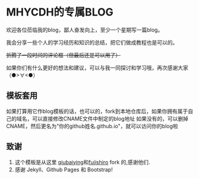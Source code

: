 # MHYCDH的专属BLOG
欢迎各位莅临我的blog，鄙人奋发向上，至少一个星期写一篇blog。

我会分享一些个人的学习经历和知识的总结，把它们做成教程也是可以的。

~~折腾了一段时间的评论框（但最后还是可以用了）~~

如果你们有什么更好的想法和建议，可以与我一同探讨和学习哦，再次感谢大家（●>∀<●）

## 模板套用

如果打算用它作blog模板的话，也可以的，fork到本地仓库后，如果你拥有属于自己的域名，可以直接修改CNAME文件中制定的blog地址
如果没有的，可以删掉CNAME，然后更名为"你的github姓名.github.io"，就可以访问你的blog啦


## 致谢

1. 这个模板是从这里 [qiubaiying](https://github.com/qiubaiying/qiubaiying.github.io)和[fujishiro](https://github.com/FujishiroOtone/FujishiroOtone.github.io) fork 的,感谢他们.
2. 感谢 Jekyll、Github Pages 和 Bootstrap!


